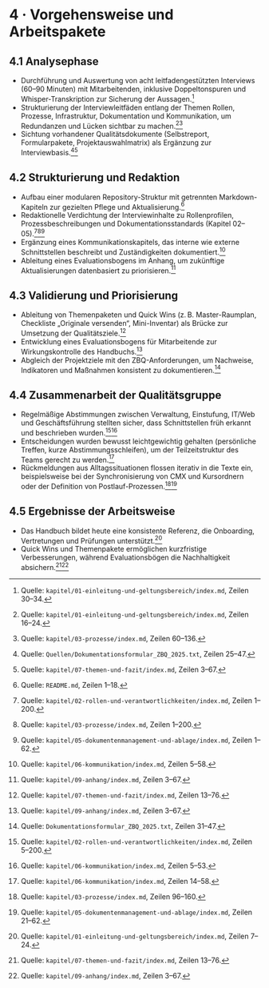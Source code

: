 # 4 · Vorgehensweise und Arbeitspakete

## 4.1 Analysephase

- Durchführung und Auswertung von acht leitfadengestützten Interviews (60–90 Minuten) mit Mitarbeitenden, inklusive Doppeltonspuren und Whisper-Transkription zur Sicherung der Aussagen.[^fn1]
- Strukturierung der Interviewleitfäden entlang der Themen Rollen, Prozesse, Infrastruktur, Dokumentation und Kommunikation, um Redundanzen und Lücken sichtbar zu machen.[^fn2][^fn3]
- Sichtung vorhandener Qualitätsdokumente (Selbstreport, Formularpakete, Projektauswahlmatrix) als Ergänzung zur Interviewbasis.[^fn4][^fn5]

## 4.2 Strukturierung und Redaktion

- Aufbau einer modularen Repository-Struktur mit getrennten Markdown-Kapiteln zur gezielten Pflege und Aktualisierung.[^fn6]
- Redaktionelle Verdichtung der Interviewinhalte zu Rollenprofilen, Prozessbeschreibungen und Dokumentationsstandards (Kapitel 02–05).[^fn7][^fn8][^fn9]
- Ergänzung eines Kommunikationskapitels, das interne wie externe Schnittstellen beschreibt und Zuständigkeiten dokumentiert.[^fn10]
- Ableitung eines Evaluationsbogens im Anhang, um zukünftige Aktualisierungen datenbasiert zu priorisieren.[^fn11]

## 4.3 Validierung und Priorisierung

- Ableitung von Themenpaketen und Quick Wins (z. B. Master-Raumplan, Checkliste „Originale versenden“, Mini-Inventar) als Brücke zur Umsetzung der Qualitätsziele.[^fn12]
- Entwicklung eines Evaluationsbogens für Mitarbeitende zur Wirkungskontrolle des Handbuchs.[^fn11]
- Abgleich der Projektziele mit den ZBQ-Anforderungen, um Nachweise, Indikatoren und Maßnahmen konsistent zu dokumentieren.[^fn13]

## 4.4 Zusammenarbeit der Qualitätsgruppe

- Regelmäßige Abstimmungen zwischen Verwaltung, Einstufung, IT/Web und Geschäftsführung stellten sicher, dass Schnittstellen früh erkannt und beschrieben wurden.[^fn14][^fn15]
- Entscheidungen wurden bewusst leichtgewichtig gehalten (persönliche Treffen, kurze Abstimmungsschleifen), um der Teilzeitstruktur des Teams gerecht zu werden.[^fn16]
- Rückmeldungen aus Alltagssituationen flossen iterativ in die Texte ein, beispielsweise bei der Synchronisierung von CMX und Kursordnern oder der Definition von Postlauf-Prozessen.[^fn17][^fn18]

## 4.5 Ergebnisse der Arbeitsweise

- Das Handbuch bildet heute eine konsistente Referenz, die Onboarding, Vertretungen und Prüfungen unterstützt.[^fn19]
- Quick Wins und Themenpakete ermöglichen kurzfristige Verbesserungen, während Evaluationsbögen die Nachhaltigkeit absichern.[^fn12][^fn11]


[^fn1]: Quelle: `kapitel/01-einleitung-und-geltungsbereich/index.md`, Zeilen 30–34.
[^fn2]: Quelle: `kapitel/01-einleitung-und-geltungsbereich/index.md`, Zeilen 16–24.
[^fn3]: Quelle: `kapitel/03-prozesse/index.md`, Zeilen 60–136.
[^fn4]: Quelle: `Quellen/Dokumentationsformular_ZBQ_2025.txt`, Zeilen 25–47.
[^fn5]: Quelle: `kapitel/07-themen-und-fazit/index.md`, Zeilen 3–67.
[^fn6]: Quelle: `README.md`, Zeilen 1–18.
[^fn7]: Quelle: `kapitel/02-rollen-und-verantwortlichkeiten/index.md`, Zeilen 1–200.
[^fn8]: Quelle: `kapitel/03-prozesse/index.md`, Zeilen 1–200.
[^fn9]: Quelle: `kapitel/05-dokumentenmanagement-und-ablage/index.md`, Zeilen 1–62.
[^fn10]: Quelle: `kapitel/06-kommunikation/index.md`, Zeilen 5–58.
[^fn11]: Quelle: `kapitel/09-anhang/index.md`, Zeilen 3–67.
[^fn12]: Quelle: `kapitel/07-themen-und-fazit/index.md`, Zeilen 13–76.
[^fn13]: Quelle: `Dokumentationsformular_ZBQ_2025.txt`, Zeilen 31–47.
[^fn14]: Quelle: `kapitel/02-rollen-und-verantwortlichkeiten/index.md`, Zeilen 5–200.
[^fn15]: Quelle: `kapitel/06-kommunikation/index.md`, Zeilen 5–53.
[^fn16]: Quelle: `kapitel/06-kommunikation/index.md`, Zeilen 14–58.
[^fn17]: Quelle: `kapitel/03-prozesse/index.md`, Zeilen 96–160.
[^fn18]: Quelle: `kapitel/05-dokumentenmanagement-und-ablage/index.md`, Zeilen 21–62.
[^fn19]: Quelle: `kapitel/01-einleitung-und-geltungsbereich/index.md`, Zeilen 7–24.
